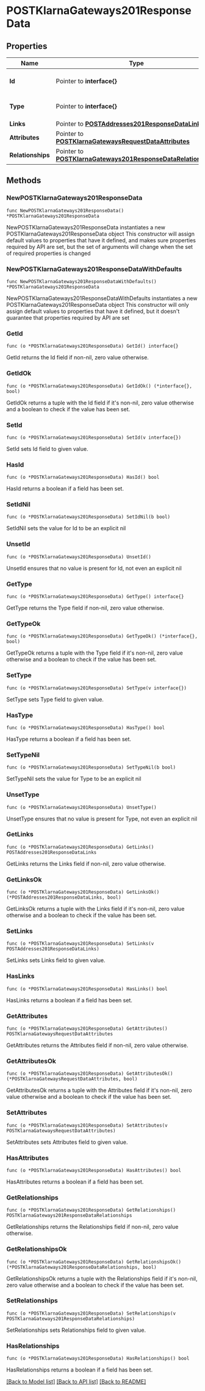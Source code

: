 # POSTKlarnaGateways201ResponseData

## Properties

Name | Type | Description | Notes
------------ | ------------- | ------------- | -------------
**Id** | Pointer to **interface{}** | The resource&#39;s id | [optional] 
**Type** | Pointer to **interface{}** | The resource&#39;s type | [optional] 
**Links** | Pointer to [**POSTAddresses201ResponseDataLinks**](POSTAddresses201ResponseDataLinks.md) |  | [optional] 
**Attributes** | Pointer to [**POSTKlarnaGatewaysRequestDataAttributes**](POSTKlarnaGatewaysRequestDataAttributes.md) |  | [optional] 
**Relationships** | Pointer to [**POSTKlarnaGateways201ResponseDataRelationships**](POSTKlarnaGateways201ResponseDataRelationships.md) |  | [optional] 

## Methods

### NewPOSTKlarnaGateways201ResponseData

`func NewPOSTKlarnaGateways201ResponseData() *POSTKlarnaGateways201ResponseData`

NewPOSTKlarnaGateways201ResponseData instantiates a new POSTKlarnaGateways201ResponseData object
This constructor will assign default values to properties that have it defined,
and makes sure properties required by API are set, but the set of arguments
will change when the set of required properties is changed

### NewPOSTKlarnaGateways201ResponseDataWithDefaults

`func NewPOSTKlarnaGateways201ResponseDataWithDefaults() *POSTKlarnaGateways201ResponseData`

NewPOSTKlarnaGateways201ResponseDataWithDefaults instantiates a new POSTKlarnaGateways201ResponseData object
This constructor will only assign default values to properties that have it defined,
but it doesn't guarantee that properties required by API are set

### GetId

`func (o *POSTKlarnaGateways201ResponseData) GetId() interface{}`

GetId returns the Id field if non-nil, zero value otherwise.

### GetIdOk

`func (o *POSTKlarnaGateways201ResponseData) GetIdOk() (*interface{}, bool)`

GetIdOk returns a tuple with the Id field if it's non-nil, zero value otherwise
and a boolean to check if the value has been set.

### SetId

`func (o *POSTKlarnaGateways201ResponseData) SetId(v interface{})`

SetId sets Id field to given value.

### HasId

`func (o *POSTKlarnaGateways201ResponseData) HasId() bool`

HasId returns a boolean if a field has been set.

### SetIdNil

`func (o *POSTKlarnaGateways201ResponseData) SetIdNil(b bool)`

 SetIdNil sets the value for Id to be an explicit nil

### UnsetId
`func (o *POSTKlarnaGateways201ResponseData) UnsetId()`

UnsetId ensures that no value is present for Id, not even an explicit nil
### GetType

`func (o *POSTKlarnaGateways201ResponseData) GetType() interface{}`

GetType returns the Type field if non-nil, zero value otherwise.

### GetTypeOk

`func (o *POSTKlarnaGateways201ResponseData) GetTypeOk() (*interface{}, bool)`

GetTypeOk returns a tuple with the Type field if it's non-nil, zero value otherwise
and a boolean to check if the value has been set.

### SetType

`func (o *POSTKlarnaGateways201ResponseData) SetType(v interface{})`

SetType sets Type field to given value.

### HasType

`func (o *POSTKlarnaGateways201ResponseData) HasType() bool`

HasType returns a boolean if a field has been set.

### SetTypeNil

`func (o *POSTKlarnaGateways201ResponseData) SetTypeNil(b bool)`

 SetTypeNil sets the value for Type to be an explicit nil

### UnsetType
`func (o *POSTKlarnaGateways201ResponseData) UnsetType()`

UnsetType ensures that no value is present for Type, not even an explicit nil
### GetLinks

`func (o *POSTKlarnaGateways201ResponseData) GetLinks() POSTAddresses201ResponseDataLinks`

GetLinks returns the Links field if non-nil, zero value otherwise.

### GetLinksOk

`func (o *POSTKlarnaGateways201ResponseData) GetLinksOk() (*POSTAddresses201ResponseDataLinks, bool)`

GetLinksOk returns a tuple with the Links field if it's non-nil, zero value otherwise
and a boolean to check if the value has been set.

### SetLinks

`func (o *POSTKlarnaGateways201ResponseData) SetLinks(v POSTAddresses201ResponseDataLinks)`

SetLinks sets Links field to given value.

### HasLinks

`func (o *POSTKlarnaGateways201ResponseData) HasLinks() bool`

HasLinks returns a boolean if a field has been set.

### GetAttributes

`func (o *POSTKlarnaGateways201ResponseData) GetAttributes() POSTKlarnaGatewaysRequestDataAttributes`

GetAttributes returns the Attributes field if non-nil, zero value otherwise.

### GetAttributesOk

`func (o *POSTKlarnaGateways201ResponseData) GetAttributesOk() (*POSTKlarnaGatewaysRequestDataAttributes, bool)`

GetAttributesOk returns a tuple with the Attributes field if it's non-nil, zero value otherwise
and a boolean to check if the value has been set.

### SetAttributes

`func (o *POSTKlarnaGateways201ResponseData) SetAttributes(v POSTKlarnaGatewaysRequestDataAttributes)`

SetAttributes sets Attributes field to given value.

### HasAttributes

`func (o *POSTKlarnaGateways201ResponseData) HasAttributes() bool`

HasAttributes returns a boolean if a field has been set.

### GetRelationships

`func (o *POSTKlarnaGateways201ResponseData) GetRelationships() POSTKlarnaGateways201ResponseDataRelationships`

GetRelationships returns the Relationships field if non-nil, zero value otherwise.

### GetRelationshipsOk

`func (o *POSTKlarnaGateways201ResponseData) GetRelationshipsOk() (*POSTKlarnaGateways201ResponseDataRelationships, bool)`

GetRelationshipsOk returns a tuple with the Relationships field if it's non-nil, zero value otherwise
and a boolean to check if the value has been set.

### SetRelationships

`func (o *POSTKlarnaGateways201ResponseData) SetRelationships(v POSTKlarnaGateways201ResponseDataRelationships)`

SetRelationships sets Relationships field to given value.

### HasRelationships

`func (o *POSTKlarnaGateways201ResponseData) HasRelationships() bool`

HasRelationships returns a boolean if a field has been set.


[[Back to Model list]](../README.md#documentation-for-models) [[Back to API list]](../README.md#documentation-for-api-endpoints) [[Back to README]](../README.md)


